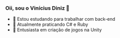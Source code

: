 ### Oii, sou o Vinícius Diniz 👋

- 🔭 Estou estudando para trabalhar com back-end
- 🌱 Atualmente praticando C# e Ruby
- 🤔 Entusiasta em criação de jogos na Unity
